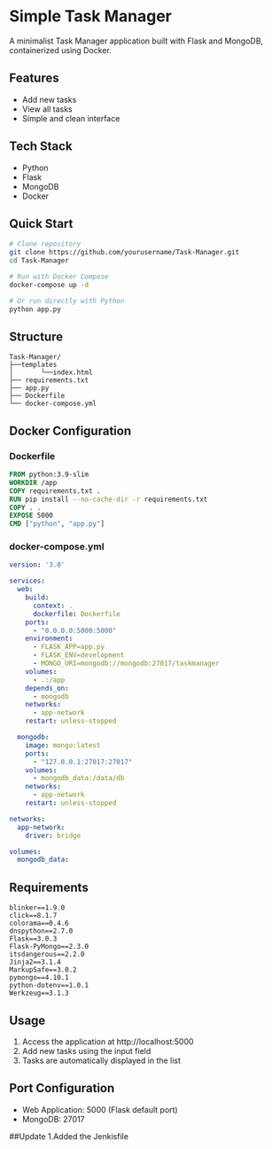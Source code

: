 # Simple Task Manager

A minimalist Task Manager application built with Flask and MongoDB, containerized using Docker.

## Features
- Add new tasks
- View all tasks
- Simple and clean interface

## Tech Stack
- Python
- Flask
- MongoDB
- Docker

## Quick Start
```bash
# Clone repository
git clone https://github.com/yourusername/Task-Manager.git
cd Task-Manager

# Run with Docker Compose
docker-compose up -d

# Or run directly with Python
python app.py
```

## Structure
```
Task-Manager/
├──templates
│       └──index.html
├── requirements.txt
├── app.py
├── Dockerfile
└── docker-compose.yml
```

## Docker Configuration

### Dockerfile
```dockerfile
FROM python:3.9-slim
WORKDIR /app
COPY requirements.txt .
RUN pip install --no-cache-dir -r requirements.txt
COPY . .
EXPOSE 5000
CMD ["python", "app.py"]
```

### docker-compose.yml
```yaml
version: '3.8'

services:
  web:
    build:
      context: .
      dockerfile: Dockerfile
    ports:
      - "0.0.0.0:5000:5000"
    environment:
      - FLASK_APP=app.py
      - FLASK_ENV=development
      - MONGO_URI=mongodb://mongodb:27017/taskmanager
    volumes:
      - .:/app
    depends_on:
      - mongodb
    networks:
      - app-network
    restart: unless-stopped

  mongodb:
    image: mongo:latest
    ports:
      - "127.0.0.1:27017:27017"
    volumes:
      - mongodb_data:/data/db
    networks:
      - app-network
    restart: unless-stopped

networks:
  app-network:
    driver: bridge

volumes:
  mongodb_data:
```

## Requirements
```
blinker==1.9.0
click==8.1.7
colorama==0.4.6
dnspython==2.7.0
Flask==3.0.3
Flask-PyMongo==2.3.0
itsdangerous==2.2.0
Jinja2==3.1.4
MarkupSafe==3.0.2
pymongo==4.10.1
python-dotenv==1.0.1
Werkzeug==3.1.3
```

## Usage
1. Access the application at http://localhost:5000
2. Add new tasks using the input field
3. Tasks are automatically displayed in the list

## Port Configuration
- Web Application: 5000 (Flask default port)
- MongoDB: 27017

##Update
1.Added the Jenkisfile


